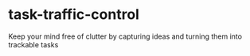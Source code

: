 # task-traffic-control
Keep your mind free of clutter by capturing ideas and turning them into trackable tasks
